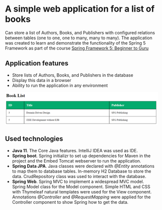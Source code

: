 # A simple web application for a list of books
Can store a list of Authors, Books, and Publishers with configured relations between tables (one to one, one to many, many to many). The application was created to learn and demonstrate the functionality of the Spring 5 Framework as part of the course [Spring Framework 5: Beginner to Guru](https://www.udemy.com/course/spring-framework-5-beginner-to-guru/)

## Application features
- Store lists of Authors, Books, and Publishers in the database
- Display this data in a browser
- Ability to run the application in any environment
  
![Application screenshot](images/booklist.png)

## Used technologies
- **Java 11**. The Core Java features. IntelliJ IDEA was used as IDE.
- **Spring boot**. Spring initializr to set up dependencies for Maven in the project and the Embed Tomcat webserver to run the application.
- **Spring Data JPA**. Java classes were declared with *@Entity* annotations to map them to database tables. In-memory H2 Database to store the data. CrudRepository class was used to interact with the database.
- **Spring Web**. Spring MVC to implement a widespread MVC model. Spring Model class for the Model component. Simple HTML and CSS with Thymeleaf natural templates were used for the View component. Annotations *@Controller* and *@RequestMapping* were applied for the Controller component to show Spring how to get the data.
